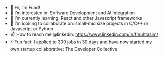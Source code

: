 - 👋 Hi, I’m Fuad!
- 👀 I’m interested in: Software Development and AI Integration
- 🌱 I’m currently learning: React and other Javascript frameworks
- 💞️ I’m looking to collaborate on: small-mid size projects in C/C++ or Javascript or Python
- 📫 How to reach me @linkedin: https://www.linkedin.com/in/fmuhtasim/
- ⚡ Fun fact: I applied to 300 jobs in 30 days and have now started my own startup collaborative: The Developer Collective

<!---
fuadmuhtasim/fuadmuhtasim is a ✨ special ✨ repository because its `README.md` (this file) appears on your GitHub profile.
You can click the Preview link to take a look at your changes.
--->
